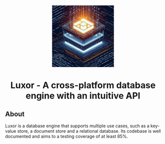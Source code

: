 <p style="text-align: center">
    <img width="200" alt="Luxor logo" src="extra/promo/logo-small.jpeg">
</p>
<h1 style="text-align: center">Luxor - A cross-platform database engine with an intuitive API</h1>

## About

Luxor is a database engine that supports multiple use cases, such as a key-value store, a
document store and a relational database. Its codebase is well documented and aims to a
testing coverage of at least 85%.